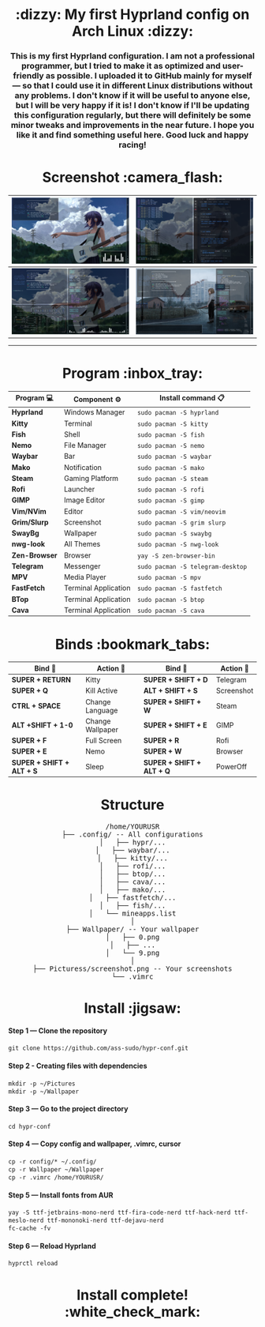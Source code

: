 <h1 align="center">:dizzy: My first Hyprland config on Arch Linux :dizzy:</h1>

<h3 align="center">This is my first Hyprland configuration. I am not a professional programmer, but I tried to make it as optimized and user-friendly as possible. I uploaded it to GitHub mainly for myself — so that I could use it in different Linux distributions without any problems. I don't know if it will be useful to anyone else, but I will be very happy if it is! I don't know if I'll be updating this configuration regularly, but there will definitely be some minor tweaks and improvements in the near future. I hope you like it and find something useful here. Good luck and happy racing!
</h3>




<h1 align="center">Screenshot :camera_flash:</h1>

| ![1](screenshot/1.png) | ![2](screenshot/2.png) |
|:------------------------:|:------------------------:|
| ![3](screenshot/3.png) | ![4](screenshot/4.png) |

____

<h1 align="center">Program :inbox_tray:</h1>

<div align="center">

| Program :computer: | Component :gear: | Install command  :clipboard:     |
|----------------|---------------------|-----------------------------------|
| **Hyprland**   | Windows Manager     | `sudo pacman -S hyprland`         |
| **Kitty**      | Terminal            | `sudo pacman -S kitty`            |
| **Fish**       | Shell               | `sudo pacman -S fish`             | 
| **Nemo**       | File Manager        | `sudo pacman -S nemo`             |
| **Waybar**     | Bar                 | `sudo pacman -S waybar`           |
| **Mako**       | Notification        | `sudo pacman -S mako`             |
| **Steam**      | Gaming Platform     | `sudo pacman -S steam`            |
| **Rofi**       | Launcher            | `sudo pacman -S rofi`             |
| **GIMP**       | Image Editor        | `sudo pacman -S gimp`             |
| **Vim/NVim**   | Editor              | `sudo pacman -S vim/neovim`       |
| **Grim/Slurp** | Screenshot          | `sudo pacman -S grim slurp`       |
| **SwayBg**     | Wallpaper           | `sudo pacman -S swaybg`           |
| **nwg-look**   | All Themes          | `sudo pacman -S nwg-look`         |
| **Zen-Browser**| Browser             | `yay -S zen-browser-bin`          |
| **Telegram**   | Messenger           | `sudo pacman -S telegram-desktop` |
| **MPV**        | Media Player        | `sudo pacman -S mpv`              |
| **FastFetch**  | Terminal Application| `sudo pacman -S fastfetch`        |
| **BTop**       | Terminal Application| `sudo pacman -S btop`             |
| **Cava**       | Terminal Application| `sudo pacman -S cava`             |

</div>

<h1 align="center">Binds :bookmark_tabs:</h1>

<div align="center">

| Bind :rocket:                | Action :card_index: | Bind :rocket:             | Action :card_index: |
|------------------------------|-------------------|-----------------------------|--------------------|
| **SUPER + RETURN**           | Kitty             | **SUPER + SHIFT + D**       | Telegram           |
| **SUPER + Q**                | Kill Active       | **ALT + SHIFT + S**         | Screenshot         |
| **CTRL + SPACE**             | Change Language   | **SUPER + SHIFT + W**       | Steam              |
| **ALT +SHIFT + 1-0**         | Change Wallpaper  | **SUPER + SHIFT + E**       | GIMP               |
| **SUPER + F**                | Full Screen       | **SUPER + R**               | Rofi               |
| **SUPER + E**                | Nemo              | **SUPER + W**               | Browser            |
| **SUPER + SHIFT + ALT + S**  | Sleep             | **SUPER + SHIFT + ALT + Q** | PowerOff           |

<h1 align="center">Structure</h1>

<pre>
/home/YOURUSR
├── .config/ -- All configurations
│   ├── hypr/...
│   ├── waybar/...
│   ├── kitty/...
│   ├── rofi/...
│   ├── btop/...
│   ├── cava/...
│   ├── mako/...
│   ├── fastfetch/...
│   ├── fish/...
│   └── mineapps.list
│
├── Wallpaper/ -- Your wallpaper
│   ├── 0.png
│   ├── ...
│   └── 9.png
│
├── Picturess/screenshot.png -- Your screenshots
└── .vimrc
</pre>


</div>

<h1 align="center">Install :jigsaw:</h1>


#### Step 1 — Clone the repository
```
git clone https://github.com/ass-sudo/hypr-conf.git
```
#### Step 2 - Creating files with dependencies
```
mkdir -p ~/Pictures
mkdir -p ~/Wallpaper
```

#### Step 3 — Go to the project directory
```
cd hypr-conf
```

#### Step 4 — Copy config and wallpaper, .vimrc, cursor
```
cp -r config/* ~/.config/
cp -r Wallpaper ~/Wallpaper
cp -r .vimrc /home/YOURUSR/
```

#### Step 5 — Install fonts from AUR
```
yay -S ttf-jetbrains-mono-nerd ttf-fira-code-nerd ttf-hack-nerd ttf-meslo-nerd ttf-mononoki-nerd ttf-dejavu-nerd
fc-cache -fv
```

#### Step 6 — Reload Hyprland
```
hyprctl reload
```
<h1 align="center">Install complete! :white_check_mark:</h1>
